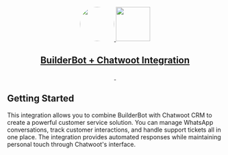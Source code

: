 <p align="center">
  <a href="https://github.com/C4rlos-Mor4n">
    <picture>
      <img src="https://avatars.githubusercontent.com/u/23416667?s=280&v=4" height="80" style="border-radius: 50%;">
            <img src="https://builderbot.vercel.app/assets/thumbnail-vector.png" height="80">
    </picture>
    <h2 align="center">BuilderBot + Chatwoot Integration</h2>

  </a>
</p>

<p align="center">
  <a aria-label="NPM version" href="https://www.npmjs.com/package/@builderbot/bot">
    <img alt="" src="https://img.shields.io/npm/v/@builderbot/bot?color=%2300c200&label=builderbot-chatwoot">
  </a>
  <a aria-label="Join the community on GitHub" href="https://link.codigoencasa.com/DISCORD">
    <img alt="" src="https://img.shields.io/discord/915193197645402142?logo=discord">
  </a>
</p>

## Getting Started

This integration allows you to combine BuilderBot with Chatwoot CRM to create a powerful customer service solution. You can manage WhatsApp conversations, track customer interactions, and handle support tickets all in one place. The integration provides automated responses while maintaining personal touch through Chatwoot's interface.
